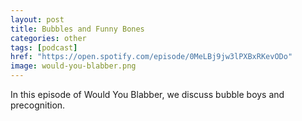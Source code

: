 ```yaml
---
layout: post
title: Bubbles and Funny Bones
categories: other
tags: [podcast]
href: "https://open.spotify.com/episode/0MeLBj9jw3lPXBxRKevODo"
image: would-you-blabber.png
---
```


In this episode of Would You Blabber, we discuss bubble boys and precognition.
